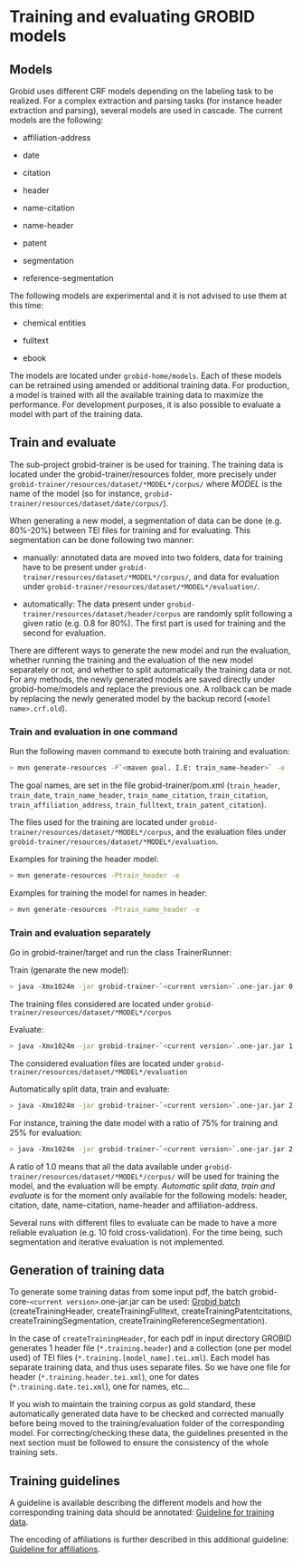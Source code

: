 <h1>Training and evaluating GROBID models</h1>

## Models

Grobid uses different CRF models depending on the labeling task to be realized. For a complex extraction and parsing tasks (for instance header extraction and parsing), several models are used in cascade. The current models are the following:

* affiliation-address

* date

* citation

* header

* name-citation

* name-header

* patent

* segmentation

* reference-segmentation

The following models are experimental and it is not advised to use them at this time:

* chemical entities

* fulltext

* ebook

The models are located under `grobid-home/models`. Each of these models can be retrained using amended or additional training data. For production, a model is trained with all the available training data to maximize the performance. For development purposes, it is also possible to evaluate a model with part of the training data. 

## Train and evaluate

The sub-project grobid-trainer is be used for training. The training data is located under the grobid-trainer/resources folder, more precisely under `grobid-trainer/resources/dataset/*MODEL*/corpus/` 
where *MODEL* is the name of the model (so for instance, `grobid-trainer/resources/dataset/date/corpus/`). 

When generating a new model, a segmentation of data can be done (e.g. 80%-20%) between TEI files for training and for evaluating. This segmentation can be done following two manner: 

- manually: annotated data are moved into two folders, data for training have to be present under `grobid-trainer/resources/dataset/*MODEL*/corpus/`, and data for evaluation under `grobid-trainer/resources/dataset/*MODEL*/evaluation/`. 

- automatically: The data present under `grobid-trainer/resources/dataset/header/corpus` are randomly split following a given ratio (e.g. 0.8 for 80%). The first part is used for training and the second for evaluation.

There are different ways to generate the new model and run the evaluation, whether running the training and the evaluation of the new model separately or not, and whether to split automatically the training data or not. For any methods, the newly generated models are saved directly under grobid-home/models and replace the previous one. A rollback can be made by replacing the newly generated model by the backup record (`<model name>.crf.old`).

### Train and evaluation in one command
Run the following maven command to execute both training and evaluation: 
```bash
> mvn generate-resources -P`<maven goal. I.E: train_name-header>` -e
```
The goal names, are set in the file grobid-trainer/pom.xml (`train_header`, `train_date`, `train_name_header`, `train_name_citation`, `train_citation`, `train_affiliation_address`, `train_fulltext`, `train_patent_citation`).

The files used for the training are located under `grobid-trainer/resources/dataset/*MODEL*/corpus`, and the evaluation files under `grobid-trainer/resources/dataset/*MODEL*/evaluation`. 

Examples for training the header model: 
```bash
> mvn generate-resources -Ptrain_header -e
```
Examples for training the model for names in header: 
```bash
> mvn generate-resources -Ptrain_name_header -e
```

### Train and evaluation separately
Go in grobid-trainer/target and run the class TrainerRunner:

Train (genarate the new model):
```bash
> java -Xmx1024m -jar grobid-trainer-`<current version>`.one-jar.jar 0 `<name of the model>` -gH /path/to/grobid-home
```
The training files considered are located under `grobid-trainer/resources/dataset/*MODEL*/corpus`

Evaluate:
```bash
> java -Xmx1024m -jar grobid-trainer-`<current version>`.one-jar.jar 1 `<name of the model>` -gH /path/to/grobid-home
```

The considered evaluation files are located under `grobid-trainer/resources/dataset/*MODEL*/evaluation`

Automatically split data, train and evaluate:
```bash
> java -Xmx1024m -jar grobid-trainer-`<current version>`.one-jar.jar 2 `<name of the model>` -gH /path/to/grobid-home -s `<segmentation ratio as a number between 0 and 1, e.g. 0.8 for 80%>`
```

For instance, training the date model with a ratio of 75% for training and 25% for evaluation:
```bash
> java -Xmx1024m -jar grobid-trainer-`<current version>`.one-jar.jar 2 date -gH /path/to/grobid-home -s 0.75
```

A ratio of 1.0 means that all the data available under `grobid-trainer/resources/dataset/*MODEL*/corpus/` will be used for training the model, and the evaluation will be empty. *Automatic split data, train and evaluate* is for the moment only available for the following models: header, citation, date, name-citation, name-header and affiliation-address.

Several runs with different files to evaluate can be made to have a more reliable evaluation (e.g. 10 fold cross-validation). For the time being, such segmentation and iterative evaluation is not implemented. 


## Generation of training data
	
To generate some training datas from some input pdf, the batch grobid-core-`<current version>`.one-jar.jar can be used: [Grobid batch](Grobid-batch-quick-start) (createTrainingHeader, createTrainingFulltext, createTrainingPatentcitations, createTrainingSegmentation, createTrainingReferenceSegmentation).

In the case of `createTrainingHeader`, for each pdf in input directory GROBID generates 1 header file (`*.training.header`)  and a collection (one per model used) of TEI files (`*.training.[model_name].tei.xml`). Each model has separate training data, and thus uses separate files. So we have one file for header (`*.training.header.tei.xml`), one for dates (`*.training.date.tei.xml`), one for names, etc...

If you wish to maintain the training corpus as gold standard, these automatically generated data have to be checked and corrected manually before being moved to the training/evaluation folder of the corresponding model. For correcting/checking these data, the guidelines presented in the next section must be followed to ensure the consistency of the whole training sets. 


## Training guidelines

A guideline is available describing the different models and how the corresponding training data should be annotated: [Guideline for training data](https://github.com/kermitt2/grobid/blob/master/grobid-trainer/doc/GuidelinesTrainingData.pdf). 

The encoding of affiliations is further described in this additional guideline: [Guideline for affiliations](https://github.com/kermitt2/grobid/blob/master/grobid-trainer/doc/affiliation-guidelines.pdf).
